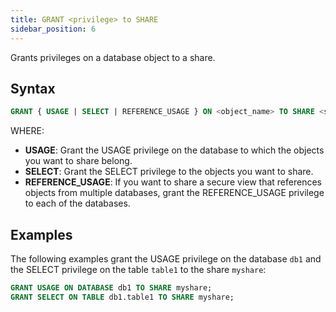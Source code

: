 ```yaml
---
title: GRANT <privilege> to SHARE
sidebar_position: 6
---
```


Grants privileges on a database object to a share.

## Syntax

```sql
GRANT { USAGE | SELECT | REFERENCE_USAGE } ON <object_name> TO SHARE <share_name>;
```

WHERE:

- **USAGE**: Grant the USAGE privilege on the database to which the objects you want to share belong.
- **SELECT**: Grant the SELECT privilege to the objects you want to share.
- **REFERENCE_USAGE**: If you want to share a secure view that references objects from multiple databases, grant the REFERENCE_USAGE privilege to each of the databases.

## Examples

The following examples grant the USAGE privilege on the database `db1` and the SELECT privilege on the table `table1` to the share `myshare`:

```sql
GRANT USAGE ON DATABASE db1 TO SHARE myshare;
GRANT SELECT ON TABLE db1.table1 TO SHARE myshare;
```